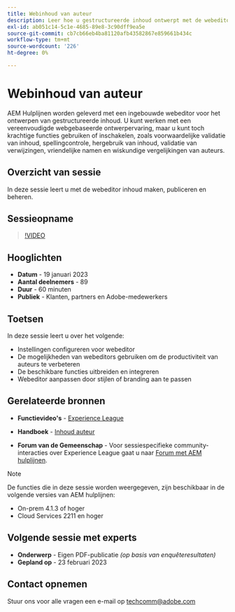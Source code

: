 ```yaml
---
title: Webinhoud van auteur
description: Leer hoe u gestructureerde inhoud ontwerpt met de webeditor.
exl-id: ab051c14-5c1e-4685-89e8-3c90dff9ea5e
source-git-commit: cb7cb66eb4ba81120afb43582867e859661b434c
workflow-type: tm+mt
source-wordcount: '226'
ht-degree: 0%

---
```


# Webinhoud van auteur

AEM Hulplijnen worden geleverd met een ingebouwde webeditor voor het ontwerpen van gestructureerde inhoud. U kunt werken met een vereenvoudigde webgebaseerde ontwerpervaring, maar u kunt toch krachtige functies gebruiken of inschakelen, zoals voorwaardelijke validatie van inhoud, spellingcontrole, hergebruik van inhoud, validatie van verwijzingen, vriendelijke namen en wiskundige vergelijkingen van auteurs.

## Overzicht van sessie

In deze sessie leert u met de webeditor inhoud maken, publiceren en beheren.

## Sessieopname

>[!VIDEO](https://video.tv.adobe.com/v/3414171/dita-authoring-ccms-web-author?quality=12&learn=on)

## Hooglichten

- **Datum** - 19 januari 2023
- **Aantal deelnemers** - 89
- **Duur** - 60 minuten
- **Publiek** - Klanten, partners en Adobe-medewerkers

## Toetsen

In deze sessie leert u over het volgende:
- Instellingen configureren voor webeditor
- De mogelijkheden van webeditors gebruiken om de productiviteit van auteurs te verbeteren
- De beschikbare functies uitbreiden en integreren
- Webeditor aanpassen door stijlen of branding aan te passen

## Gerelateerde bronnen

- **Functievideo&#39;s** -  [Experience League](https://experienceleague.adobe.com/docs/experience-manager-guides-learn/videos/advanced-user-guide/overview.html?lang=en)

- **Handboek** - [Inhoud auteur](https://help.adobe.com/en_US/xml-documentation-for-adobe-experience-manager/index.html#t=DXML-master-map/authoring-content.html)

- **Forum van de Gemeenschap** - Voor sessiespecifieke community-interacties over Experience League gaat u naar  [Forum met AEM hulplijnen](https://experienceleaguecommunities.adobe.com/t5/experience-manager-guides/bd-p/xml-documentation-discussions).

>[!NOTE]
>
> De functies die in deze sessie worden weergegeven, zijn beschikbaar in de volgende versies van AEM hulplijnen:
> - On-prem 4.1.3 of hoger
> - Cloud Services 2211 en hoger


## Volgende sessie met experts

- **Onderwerp** - Eigen PDF-publicatie *(op basis van enquêteresultaten)*
- **Gepland op** - 23 februari 2023

## Contact opnemen

Stuur ons voor alle vragen een e-mail op <techcomm@adobe.com>
